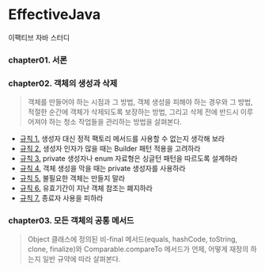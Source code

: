 # EffectiveJava
이팩티브 자바 스터디

### chapter01. 서론

### chapter02. 객체의 생성과 삭제
 > 객체를 만들어야 하는 시점과 그 방법, 객체 생성을 피해야 하는 경우와 그 방법, 적절한 순간에 객체가 삭제되도록 보장하는 방법, 그리고 삭제 전에 반드시 이루어져야 하는 청소 작업들을 관리하는 방법을 살펴본다.
 - [규칙 1.](https://github.com/Hyunhoo-Kwon/EffectiveJava/tree/master/Examples/src/main/java/chapter02/item01) 생성자 대신 정적 팩토리 메서드를 사용할 수 없는지 생각해 보라
 - [규칙 2.](https://github.com/Hyunhoo-Kwon/EffectiveJava/tree/master/Examples/src/main/java/chapter02/item02) 생성자 인자가 많을 때는 Builder 패턴 적용을 고려하라
 - [규칙 3.](https://github.com/Hyunhoo-Kwon/EffectiveJava/tree/master/Examples/src/main/java/chapter02/item03) private 생성자나 enum 자료형은 싱글턴 패턴을 따르도록 설계하라
 - [규칙 4.](https://github.com/Hyunhoo-Kwon/EffectiveJava/tree/master/Examples/src/main/java/chapter02/item04) 객체 생성을 막을 때는 private 생성자를 사용하라
 - [규칙 5.](https://github.com/Hyunhoo-Kwon/EffectiveJava/tree/master/Examples/src/main/java/chapter02/item05) 불필요한 객체는 만들지 말라
 - [규칙 6.](https://github.com/Hyunhoo-Kwon/EffectiveJava/tree/master/Examples/src/main/java/chapter02/item06) 유효기간이 지난 객체 참조는 폐지하라
 - [규칙 7.](https://github.com/Hyunhoo-Kwon/EffectiveJava/tree/master/Examples/src/main/java/chapter02/item07) 종료자 사용을 피하라

### chapter03. 모든 객체의 공통 메서드
 > Object 클래스에 정의된 비-final 메서드(equals, hashCode, toString, clone, finalize)와 Comparable.compareTo 메서드가 언제, 어떻게 재정의 하는지 일반 규약에 따라 살펴본다.
